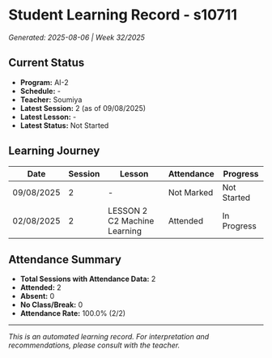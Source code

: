 # Student Learning Record - s10711
*Generated: 2025-08-06 | Week 32/2025*

## Current Status
- **Program:** AI-2
- **Schedule:**  -
- **Teacher:** Soumiya
- **Latest Session:** 2 (as of 09/08/2025)
- **Latest Lesson:** -
- **Latest Status:** Not Started

## Learning Journey
| Date | Session | Lesson | Attendance | Progress |
|------|---------|--------|------------|----------|
| 09/08/2025 | 2 | - | Not Marked | Not Started |
| 02/08/2025 | 2 | LESSON 2 C2 Machine Learning | Attended | In Progress |

## Attendance Summary
- **Total Sessions with Attendance Data:** 2
- **Attended:** 2
- **Absent:** 0
- **No Class/Break:** 0
- **Attendance Rate:** 100.0% (2/2)

---
*This is an automated learning record. For interpretation and recommendations, please consult with the teacher.*